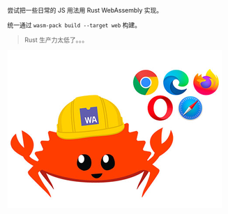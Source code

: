 尝试把一些日常的 JS 用法用 Rust WebAssembly 实现。

统一通过 `wasm-pack build --target web` 构建。

> Rust 生产力太低了。。。

![](logo.jpg)
